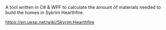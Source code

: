 A tool written in C# & WPF to calculate the amount of materials needed to build the homes in Sykrim Hearthfire.

https://en.uesp.net/wiki/Skyrim:Hearthfire